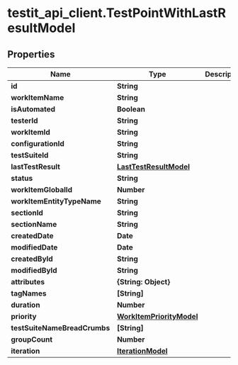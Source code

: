 # testit_api_client.TestPointWithLastResultModel

## Properties

Name | Type | Description | Notes
------------ | ------------- | ------------- | -------------
**id** | **String** |  | [optional] 
**workItemName** | **String** |  | [optional] 
**isAutomated** | **Boolean** |  | [optional] 
**testerId** | **String** |  | [optional] 
**workItemId** | **String** |  | [optional] 
**configurationId** | **String** |  | [optional] 
**testSuiteId** | **String** |  | [optional] 
**lastTestResult** | [**LastTestResultModel**](LastTestResultModel.md) |  | [optional] 
**status** | **String** |  | [optional] 
**workItemGlobalId** | **Number** |  | [optional] 
**workItemEntityTypeName** | **String** |  | [optional] 
**sectionId** | **String** |  | [optional] 
**sectionName** | **String** |  | [optional] 
**createdDate** | **Date** |  | [optional] 
**modifiedDate** | **Date** |  | [optional] 
**createdById** | **String** |  | [optional] 
**modifiedById** | **String** |  | [optional] 
**attributes** | **{String: Object}** |  | [optional] 
**tagNames** | **[String]** |  | [optional] 
**duration** | **Number** |  | [optional] 
**priority** | [**WorkItemPriorityModel**](WorkItemPriorityModel.md) |  | [optional] 
**testSuiteNameBreadCrumbs** | **[String]** |  | [optional] 
**groupCount** | **Number** |  | [optional] 
**iteration** | [**IterationModel**](IterationModel.md) |  | [optional] 


